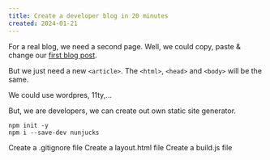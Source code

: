 ```yaml
---
title: Create a developer blog in 20 minutes
created: 2024-01-21
---
```


For a real blog, we need a second page. Well, we could copy, paste & change our [first blog post]()</a>.

But we just need a new `<article>`. The `<html>`, `<head>` and `<body>` will be the same.

We could use wordpres, 11ty,...

But, we are developers, we can create out own static site generator.

    npm init -y
    npm i --save-dev nunjucks

Create a .gitignore file
Create a layout.html file
Create a build.js file
